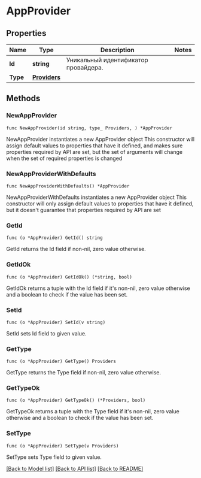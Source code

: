 # AppProvider

## Properties

Name | Type | Description | Notes
------------ | ------------- | ------------- | -------------
**Id** | **string** | Уникальный идентификатор провайдера. | 
**Type** | [**Providers**](Providers.md) |  | 

## Methods

### NewAppProvider

`func NewAppProvider(id string, type_ Providers, ) *AppProvider`

NewAppProvider instantiates a new AppProvider object
This constructor will assign default values to properties that have it defined,
and makes sure properties required by API are set, but the set of arguments
will change when the set of required properties is changed

### NewAppProviderWithDefaults

`func NewAppProviderWithDefaults() *AppProvider`

NewAppProviderWithDefaults instantiates a new AppProvider object
This constructor will only assign default values to properties that have it defined,
but it doesn't guarantee that properties required by API are set

### GetId

`func (o *AppProvider) GetId() string`

GetId returns the Id field if non-nil, zero value otherwise.

### GetIdOk

`func (o *AppProvider) GetIdOk() (*string, bool)`

GetIdOk returns a tuple with the Id field if it's non-nil, zero value otherwise
and a boolean to check if the value has been set.

### SetId

`func (o *AppProvider) SetId(v string)`

SetId sets Id field to given value.


### GetType

`func (o *AppProvider) GetType() Providers`

GetType returns the Type field if non-nil, zero value otherwise.

### GetTypeOk

`func (o *AppProvider) GetTypeOk() (*Providers, bool)`

GetTypeOk returns a tuple with the Type field if it's non-nil, zero value otherwise
and a boolean to check if the value has been set.

### SetType

`func (o *AppProvider) SetType(v Providers)`

SetType sets Type field to given value.



[[Back to Model list]](../README.md#documentation-for-models) [[Back to API list]](../README.md#documentation-for-api-endpoints) [[Back to README]](../README.md)


